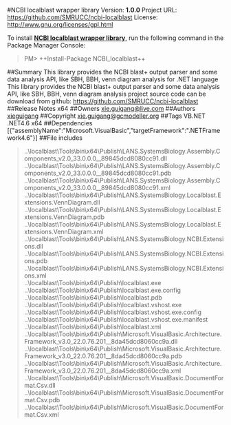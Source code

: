 #NCBI localblast wrapper library
Version: **1.0.0**
Project URL: https://github.com/SMRUCC/ncbi-localblast
License: http://www.gnu.org/licenses/gpl.html

To install **[NCBI localblast wrapper library](https://www.nuget.org/packages/NCBI_localblast/)**, run the following command in the Package Manager Console:
> PM>  ++Install-Package NCBI_localblast++


##Summary
This library provides the NCBI blast+ output parser and some data analysis API, like SBH, BBH, venn diagram analysis for .NET language
This library provides the NCBI blast+ output parser and some data analysis API, like SBH, BBH, venn diagram analysis
project source code can be download from github:
https://github.com/SMRUCC/ncbi-localblast
##Release Notes
x64
##Owners
xie.guigang@live.com
##Authors
[xieguigang](https://www.nuget.org/profiles/xieguigang)
##Copyright
xie.guigang@gcmodeller.org
##Tags
VB.NET .NET4.6 x64
##Dependencies
[{"assemblyName":"Microsoft.VisualBasic","targetFramework":".NETFramework4.6"}]
##File includes
> ..\localblast\Tools\bin\x64\Publish\LANS.SystemsBiology.Assembly.Components_v2.0_33.0.0.0__89845dcd8080cc91.dll<br />
> ..\localblast\Tools\bin\x64\Publish\LANS.SystemsBiology.Assembly.Components_v2.0_33.0.0.0__89845dcd8080cc91.pdb<br />
> ..\localblast\Tools\bin\x64\Publish\LANS.SystemsBiology.Assembly.Components_v2.0_33.0.0.0__89845dcd8080cc91.xml<br />
> ..\localblast\Tools\bin\x64\Publish\LANS.SystemsBiology.Localblast.Extensions.VennDiagram.dll<br />
> ..\localblast\Tools\bin\x64\Publish\LANS.SystemsBiology.Localblast.Extensions.VennDiagram.pdb<br />
> ..\localblast\Tools\bin\x64\Publish\LANS.SystemsBiology.Localblast.Extensions.VennDiagram.xml<br />
> ..\localblast\Tools\bin\x64\Publish\LANS.SystemsBiology.NCBI.Extensions.dll<br />
> ..\localblast\Tools\bin\x64\Publish\LANS.SystemsBiology.NCBI.Extensions.pdb<br />
> ..\localblast\Tools\bin\x64\Publish\LANS.SystemsBiology.NCBI.Extensions.xml<br />
> ..\localblast\Tools\bin\x64\Publish\localblast.exe<br />
> ..\localblast\Tools\bin\x64\Publish\localblast.exe.config<br />
> ..\localblast\Tools\bin\x64\Publish\localblast.pdb<br />
> ..\localblast\Tools\bin\x64\Publish\localblast.vshost.exe<br />
> ..\localblast\Tools\bin\x64\Publish\localblast.vshost.exe.config<br />
> ..\localblast\Tools\bin\x64\Publish\localblast.vshost.exe.manifest<br />
> ..\localblast\Tools\bin\x64\Publish\localblast.xml<br />
> ..\localblast\Tools\bin\x64\Publish\Microsoft.VisualBasic.Architecture.Framework_v3.0_22.0.76.201__8da45dcd8060cc9a.dll<br />
> ..\localblast\Tools\bin\x64\Publish\Microsoft.VisualBasic.Architecture.Framework_v3.0_22.0.76.201__8da45dcd8060cc9a.pdb<br />
> ..\localblast\Tools\bin\x64\Publish\Microsoft.VisualBasic.Architecture.Framework_v3.0_22.0.76.201__8da45dcd8060cc9a.xml<br />
> ..\localblast\Tools\bin\x64\Publish\Microsoft.VisualBasic.DocumentFormat.Csv.dll<br />
> ..\localblast\Tools\bin\x64\Publish\Microsoft.VisualBasic.DocumentFormat.Csv.pdb<br />
> ..\localblast\Tools\bin\x64\Publish\Microsoft.VisualBasic.DocumentFormat.Csv.xml<br />
